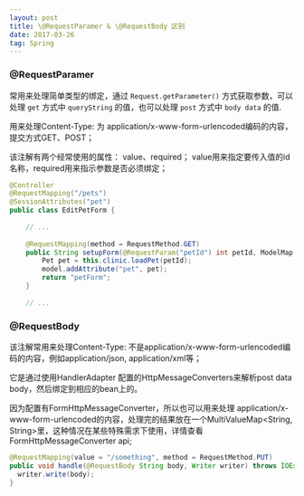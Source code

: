 ```yaml
---
layout: post
title: \@RequestParamer & \@RequestBody 区别
date: 2017-03-26
tag: Spring
---
```


### @RequestParamer

常用来处理简单类型的绑定，通过 `Request.getParameter()` 方式获取参数，可以处理  `get` 方式中 `queryString` 的值，也可以处理 `post` 方式中 `body data` 的值.

用来处理Content-Type: 为 application/x-www-form-urlencoded编码的内容，提交方式GET、POST；

该注解有两个经常使用的属性： value、required； value用来指定要传入值的id名称，required用来指示参数是否必须绑定；

```java
@Controller  
@RequestMapping("/pets")  
@SessionAttributes("pet")  
public class EditPetForm {  
  
    // ...  
  
    @RequestMapping(method = RequestMethod.GET)  
    public String setupForm(@RequestParam("petId") int petId, ModelMap model) {  
        Pet pet = this.clinic.loadPet(petId);  
        model.addAttribute("pet", pet);  
        return "petForm";  
    }  
  
    // ... 
```

### @RequestBody

该注解常用来处理Content-Type: 不是application/x-www-form-urlencoded编码的内容，例如application/json, application/xml等；

它是通过使用HandlerAdapter 配置的HttpMessageConverters来解析post data body，然后绑定到相应的bean上的。

因为配置有FormHttpMessageConverter，所以也可以用来处理 application/x-www-form-urlencoded的内容，处理完的结果放在一个MultiValueMap<String, String>里，这种情况在某些特殊需求下使用，详情查看FormHttpMessageConverter api;

```java
@RequestMapping(value = "/something", method = RequestMethod.PUT)  
public void handle(@RequestBody String body, Writer writer) throws IOException {  
  writer.write(body);  
}  
```